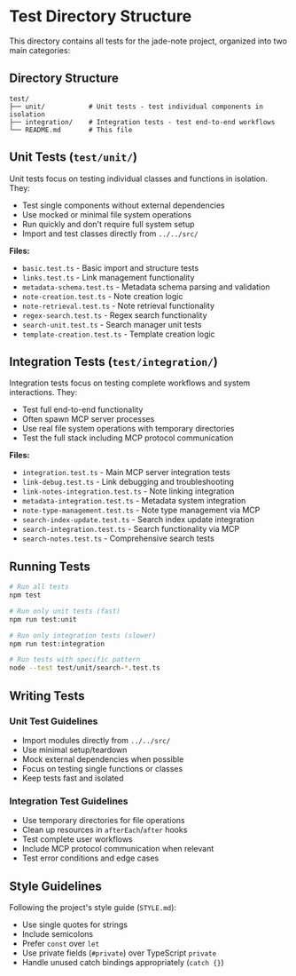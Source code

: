 # Test Directory Structure

This directory contains all tests for the jade-note project, organized into two main categories:

## Directory Structure

```
test/
├── unit/           # Unit tests - test individual components in isolation
├── integration/    # Integration tests - test end-to-end workflows
└── README.md       # This file
```

## Unit Tests (`test/unit/`)

Unit tests focus on testing individual classes and functions in isolation. They:

- Test single components without external dependencies
- Use mocked or minimal file system operations
- Run quickly and don't require full system setup
- Import and test classes directly from `../../src/`

**Files:**
- `basic.test.ts` - Basic import and structure tests
- `links.test.ts` - Link management functionality
- `metadata-schema.test.ts` - Metadata schema parsing and validation
- `note-creation.test.ts` - Note creation logic
- `note-retrieval.test.ts` - Note retrieval functionality
- `regex-search.test.ts` - Regex search functionality
- `search-unit.test.ts` - Search manager unit tests
- `template-creation.test.ts` - Template creation logic

## Integration Tests (`test/integration/`)

Integration tests focus on testing complete workflows and system interactions. They:

- Test full end-to-end functionality
- Often spawn MCP server processes
- Use real file system operations with temporary directories
- Test the full stack including MCP protocol communication

**Files:**
- `integration.test.ts` - Main MCP server integration tests
- `link-debug.test.ts` - Link debugging and troubleshooting
- `link-notes-integration.test.ts` - Note linking integration
- `metadata-integration.test.ts` - Metadata system integration
- `note-type-management.test.ts` - Note type management via MCP
- `search-index-update.test.ts` - Search index update integration
- `search-integration.test.ts` - Search functionality via MCP
- `search-notes.test.ts` - Comprehensive search tests

## Running Tests

```bash
# Run all tests
npm test

# Run only unit tests (fast)
npm run test:unit

# Run only integration tests (slower)
npm run test:integration

# Run tests with specific pattern
node --test test/unit/search-*.test.ts
```

## Writing Tests

### Unit Test Guidelines

- Import modules directly from `../../src/`
- Use minimal setup/teardown
- Mock external dependencies when possible
- Focus on testing single functions or classes
- Keep tests fast and isolated

### Integration Test Guidelines

- Use temporary directories for file operations
- Clean up resources in `afterEach`/`after` hooks
- Test complete user workflows
- Include MCP protocol communication when relevant
- Test error conditions and edge cases

## Style Guidelines

Following the project's style guide (`STYLE.md`):

- Use single quotes for strings
- Include semicolons
- Prefer `const` over `let`
- Use private fields (`#private`) over TypeScript `private`
- Handle unused catch bindings appropriately (`catch {}`)